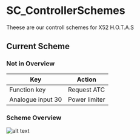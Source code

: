 # SC_ControllerSchemes
Theese are our controll schemes for X52 H.O.T.A.S

## Current Scheme

### Not in Overview
| **Key**           | **Action**    |
|-------------------|---------------|
| Function key      | Request ATC   |
| Analogue input 30 | Power limiter |
### Scheme Overview
![alt text](https://github.com/Ungutvecklare/SC_ControllerSchemes/blob/main/V1/X52v1.png?raw=true)
